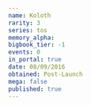 ```yaml
---
name: Koloth
rarity: 3
series: tos
memory_alpha:
bigbook_tier: -1
events: 0
in_portal: true
date: 08/09/2016
obtained: Post-Launch
mega: false
published: true
---
```



